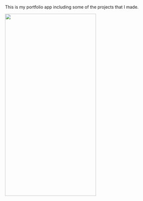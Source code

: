 This is my portfolio app including some of the projects that I made.

<img src="https://github.com/gaurav-afk/PortfolioApp/assets/65609530/e0f7438b-ba33-46fa-b41b-d5c08fdf08b0" width="300" height="600">
